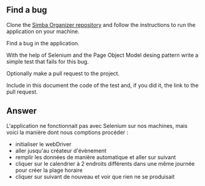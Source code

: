 ## Find a bug

Clone the [Simba Organizer repository](https://github.com/barais/doodlestudent/) and follow the instructions to run the application on your machine.

Find a bug in the application. 

With the help of Selenium and the Page Object Model desing pattern write a simple test that fails for this bug.

Optionally make a pull request to the project.

Include in this document the code of the test and, if you did it, the link to the pull request.

## Answer

L'application ne fonctionnait pas avec Selenium sur nos machines, mais voici la manière dont nous comptions procéder :
- initialiser le webDriver
- aller jusqu'au créateur d'évènement
- remplir les données de manière automatique et aller sur suivant
- cliquer sur le calendrier à 2 endroits différents dans une même journée pour créer la plage horaire
- cliquer sur suivant de nouveau et voir que rien ne se produisait
